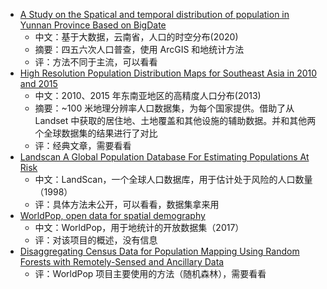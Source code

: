 - [A Study on the Spatical and temporal distribution of population in Yunnan Province Based on BigDate](./A_Study_on_the_Spatial_and_Temporal_Distribution_of_Population_in_Yunnan_Province_Based_on_BigDate.pdf)
  - 中文：基于大数据，云南省，人口的时空分布(2020)
  - 摘要：四五六次人口普查，使用 ArcGIS 和地统计方法
  - 评：方法不同于主流，可以看看
- [High Resolution Population Distribution Maps for Southeast Asia in 2010 and 2015](./High_Resolution_Population_Distribution_Maps_for_Southeast_Asia_in_2010_and_2015.pdf)
  - 中文：2010、2015 年东南亚地区的高精度人口分布(2013)
  - 摘要：~100 米地理分辨率人口数据集，为每个国家提供。借助了从 Landset 中获取的居住地、土地覆盖和其他设施的辅助数据。并和其他两个全球数据集的结果进行了对比
  - 评：经典文章，需要看看
- [Landscan A Global Population Database For Estimating Populations At Risk](./Landscan_A_Global_Population_Database_For_Estimating_Populations_At_Risk.pdf)
  - 中文：LandScan，一个全球人口数据库，用于估计处于风险的人口数量（1998）
  - 评：具体方法未公开，可以看看，数据集拿来用
- [WorldPop, open data for spatial demography](./WorldPop_Open_Data_For_Spatial_Demography.pdf)
  - 中文：WorldPop，用于地统计的开放数据集（2017）
  - 评：对该项目的概述，没有信息
- [Disaggregating Census Data for Population Mapping Using Random Forests with Remotely-Sensed and Ancillary Data](./Disaggregating%20Census%20Data%20for%20Population%20Mapping%20Using%20Random%20Forests%20with%20Remotely-Sensed%20and%20Ancillary%20Data.pdf)
  - 评：WorldPop 项目主要使用的方法（随机森林），需要看看
